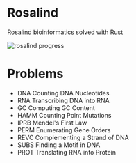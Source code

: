 # Rosalind

Rosalind bioinformatics solved with Rust

![rosalind progress](https://user-images.githubusercontent.com/109412759/224966044-5b79a447-4b67-42f3-be63-8b81823ac975.png)

# Problems

- DNA Counting DNA Nucleotides
- RNA Transcribing DNA into RNA
- GC Computing GC Content
- HAMM Counting Point Mutations
- IPRB Mendel's First Law
- PERM Enumerating Gene Orders
- REVC Complementing a Strand of DNA
- SUBS Finding a Motif in DNA
- PROT Translating RNA into Protein
